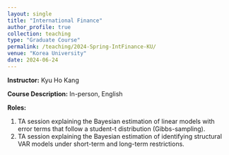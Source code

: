 ```yaml
---
layout: single
title: "International Finance"
author_profile: true
collection: teaching
type: "Graduate Course"
permalink: /teaching/2024-Spring-IntFinance-KU/
venue: "Korea University"
date: 2024-06-24
---
```

**Instructor:** Kyu Ho Kang  

**Course Description:** In-person, English  

<!-- **Course Summary:** -->

**Roles:**
1. TA session explaining the Bayesian estimation of linear models with error terms that follow a student-t distribution (Gibbs-sampling).
2. TA session explaining the Bayesian estimation of identifying structural VAR models under short-term and long-term restrictions.